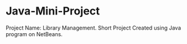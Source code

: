# Java-Mini-Project
Project Name: Library Management.
Short Project Created using Java program on NetBeans.

